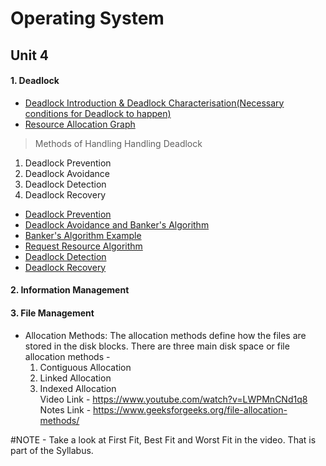 # Operating System <br />
## Unit 4 <br />
#### 1. Deadlock
- <a href="https://www.youtube.com/watch?v=zb2JDY-vNl0&list=PLWPirh4EWFpGkHH9JTKH9KsnfAA471Fhy&index=26&t=0s">Deadlock Introduction & Deadlock Characterisation(Necessary conditions for Deadlock to happen)</a>
- <a href="https://www.youtube.com/watch?v=-VksGXfiK7k&list=PLWPirh4EWFpGkHH9JTKH9KsnfAA471Fhy&index=26">Resource Allocation Graph</a>
> Methods of Handling Handling Deadlock
   1. Deadlock Prevention
   2. Deadlock Avoidance
   3. Deadlock Detection
   4. Deadlock Recovery
- <a href="https://www.youtube.com/watch?v=_sKaad5GrYc&list=PLWPirh4EWFpGkHH9JTKH9KsnfAA471Fhy&index=27">Deadlock Prevention</a>
- <a href="https://www.youtube.com/watch?v=-VoZvNvYt-A&list=PLWPirh4EWFpGkHH9JTKH9KsnfAA471Fhy&index=28">Deadlock Avoidance and Banker's Algorithm</a>
- <a href="https://www.youtube.com/watch?v=2N8iiDiHjXw&list=PLWPirh4EWFpGkHH9JTKH9KsnfAA471Fhy&index=29">Banker's Algorithm Example</a>
- <a href="https://www.youtube.com/watch?v=ETS0HCFFss4&list=PLWPirh4EWFpGkHH9JTKH9KsnfAA471Fhy&index=30">Request Resource Algorithm</a>
- <a href="https://www.youtube.com/watch?v=2St4eKZ_VVQ&list=PLWPirh4EWFpGkHH9JTKH9KsnfAA471Fhy&index=31">Deadlock Detection</a>
- <a href="https://www.youtube.com/watch?v=KBFrWu_gejE&list=PLWPirh4EWFpGkHH9JTKH9KsnfAA471Fhy&index=32">Deadlock Recovery</a>

#### 2. Information Management

#### 3. File Management
- Allocation Methods: The allocation methods define how the files are stored in the disk blocks. There are three main disk space or file allocation methods - 
   1. Contiguous Allocation
   2. Linked Allocation
   3. Indexed Allocation <br />
Video Link - <a href="https://www.youtube.com/watch?v=LWPMnCNd1q8">https://www.youtube.com/watch?v=LWPMnCNd1q8</a> <br />
Notes Link - <a href="https://www.geeksforgeeks.org/file-allocation-methods/">https://www.geeksforgeeks.org/file-allocation-methods/</a>

#NOTE - Take a look at First Fit, Best Fit and Worst Fit in the video. That is part of the Syllabus.
